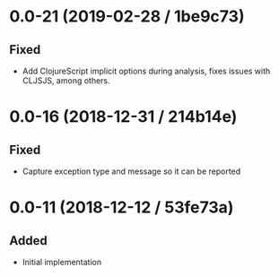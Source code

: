 # 0.0-21 (2019-02-28 / 1be9c73)

## Fixed

- Add ClojureScript implicit options during analysis, fixes issues with CLJSJS,
  among others.

# 0.0-16 (2018-12-31 / 214b14e)

## Fixed

- Capture exception type and message so it can be reported

# 0.0-11 (2018-12-12 / 53fe73a)

## Added

- Initial implementation
